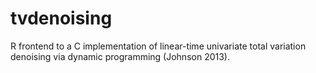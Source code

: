 # tvdenoising

R frontend to a C implementation of linear-time univariate total variation
denoising via dynamic programming (Johnson 2013).
